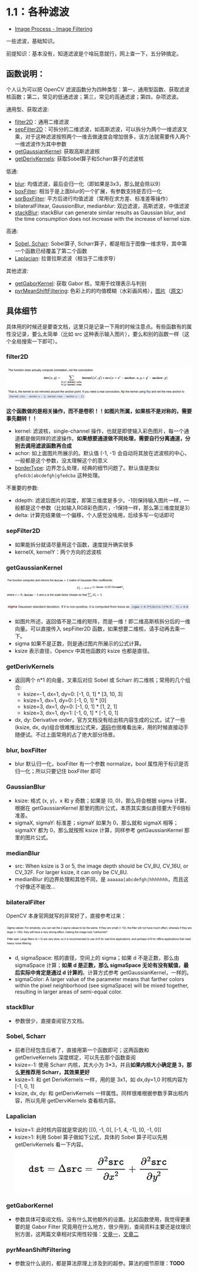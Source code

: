 # 1.1：各种滤波

- [Image Process - Image Filtering](https://docs.opencv.org/4.x/d4/d86/group__imgproc__filter.html)

一些滤波，基础知识。

前提知识：基本没有，知道滤波是个啥玩意就行，网上查一下，五分钟搞定。

## 函数说明：

个人认为可以把 OpenCV 滤波函数分为四种类型：第一，通用型函数、获取滤波核函数；第二，常见的低通滤波；第三，常见的高通滤波；第四，杂项滤波。

通用型、获取滤波:

- [filter2D](https://docs.opencv.org/4.x/d4/d86/group__imgproc__filter.html#ga27c049795ce870216ddfb366086b5a04)：通用二维滤波
- [sepFilter2D](https://docs.opencv.org/4.x/d4/d86/group__imgproc__filter.html#ga910e29ff7d7b105057d1625a4bf6318d)：可拆分的二维滤波，如高斯滤波，可以拆分为两个一维滤波叉乘，对于这种滤波按照两个一维去做速度会增加很多，该方法就需要传入两个一维滤波作为其中参数
- [getGaussianKernel](https://docs.opencv.org/4.x/d4/d86/group__imgproc__filter.html#ga76e863e7869912edbe88321253b72688): 获取高斯滤波核
- [getDerivKernels](https://docs.opencv.org/4.x/d4/d86/group__imgproc__filter.html#ga6d6c23f7bd3f5836c31cfae994fc4aea): 获取Sobel算子和Scharr算子的滤波核

低通:

- [blur](https://docs.opencv.org/4.x/d4/d86/group__imgproc__filter.html#ga8c45db9afe636703801b0b2e440fce37): 均值滤波，最后会归一化（即如果是3x3，那么就会除以9）
- [boxFilter](https://docs.opencv.org/4.x/d4/d86/group__imgproc__filter.html#ga8c45db9afe636703801b0b2e440fce37): 相当于是上面blur的一个扩展，有参数支持是否归一化
- [sqrBoxFilter](https://docs.opencv.org/4.x/d4/d86/group__imgproc__filter.html#ga76e863e7869912edbe88321253b72688): 平方后进行均值滤波（常用在求方差、标准差等操作）
- bilateralFiltear, GaussionBlur, medianblur: 双边滤波，高斯滤波，中值滤波
- [stackBlur](https://docs.opencv.org/4.x/d4/d86/group__imgproc__filter.html#ga13a01048a8a200aab032ce86a9e7c7be): stackBlur can generate similar results as Gaussian blur, and the time consumption does not increase with the increase of kernel size.

高通:

- [Sobel, Scharr](https://docs.opencv.org/4.x/d4/d86/group__imgproc__filter.html#gacea54f142e81b6758cb6f375ce782c8d): Sobel算子, Scharr算子，都是相当于图像一维求导，其中第一个函数已经覆盖了第二个函数
- [Laplacian](https://docs.opencv.org/4.x/d4/d86/group__imgproc__filter.html#gad78703e4c8fe703d479c1860d76429e6): 拉普拉斯滤波（相当于二维求导）

其他滤波:

- [getGaborKernel](https://docs.opencv.org/4.x/d4/d86/group__imgproc__filter.html#ga6d6c23f7bd3f5836c31cfae994fc4aea): 获取 Gabor 核，常用于纹理表示与判别
- [pyrMeanShiftFiltering](https://docs.opencv.org/4.x/d4/d86/group__imgproc__filter.html#ga9fabdce9543bd602445f5db3827e4cc0): 色彩上的的均值模糊（水彩画风格），[图片](./image/1.1/20190702132744870.png)（[原文](https://blog.csdn.net/kingkee/article/details/94437333)）

## 具体细节

具体用的时候还是要查文档，这里只是记录一下用的时候注意点。有些函数有的属性没记录，要么太简单（比如 src 这种表示输入图片），要么和别的函数一样（这个全局搜索一下即可）。

### filter2D

  ![1720691767475](image/1.1/1720691767475.png)

**这个函数做的是相关操作，而不是卷积！！如图片所属，如果核不是对称的，需要事先翻转！！**

- kernel: 滤波核，single-channel 操作，也就是即使输入彩色图片，每一个通道都是做同样的滤波操作。**如果想要通道做不同处理，需要自行分离通道，分别去调用滤波函数再合成**
- achor: 如上面图片所展示的。默认值 (-1, -1) 会自动将其放在滤波核的中心，一般都是这个参数，没太理解这个的意义
- [borderType](https://docs.opencv.org/4.x/d2/de8/group__core__array.html#ga209f2f4869e304c82d07739337eae7c5): 边界怎么处理，经典的细节问题了。默认值是类似 `gfedcb|abcdefgh|gfedcba` 这种处理。

不重要的参数:

- ddepth: 滤波后图片的深度，即第三维度是多少。-1则保持输入图片一样，一般都是这个参数（比如输入RGB彩色图片，-1保持一样，那么第三维度就是3）
- delta: 计算完结果做一个偏移，个人感觉没啥用，后续多写一句话即可

### sepFilter2D

- 如果能拆分就请尽量用这个函数，速度提升确实很多
- kernelX, kernelY：两个方向的滤波核

### getGaussianKernel

![1720692528242](image/1.1/1720692528242.png)

![1720693712509](image/1.1/1720693712509.png)

- 如图片所述，返回值不是二维的矩阵，而是一维！即二维高斯核拆分后的一维向量。可以直接传入 sepFilter2D 函数，如果想要二维核，请手动再去乘一下。
- sigma 如果不是正数，则是通过图片所展示的公式计算。
- ksize 表示直径，Opencv 中其他函数的 ksize 也都是直径。

### getDerivKernels

- 返回两个 n*1 的向量，叉乘后对应 Sobel 或 Scharr 的二维核；常用的几个组合:
  - ksize=-1, dx=1, dy=0: [-1, 0, 1] * [3, 10, 3]
  - ksize=1, dx=1, dy=0: [-1, 0, 1] * [0]
  - ksize=3, dx=1, dy=0: [-1, 0, 1] * [1, 2, 1]
  - ksize=3, dx=1, dy=1: [-1, 0, 1] * [-1, 0, 1]
- dx, dy: Derivative order，官方文档没有给出核内容生成的公式，试了一些(ksize, dx, dy)组合很难推出公式来，[源码](https://github.com/opencv/opencv/blob/4.x/modules/imgproc/src/deriv.cpp#L172)也很难看出来，用的时候直接动手随便试。不过上面常用的占了绝大部分场景。

### blur, boxFilter

- blur 默认归一化，boxFilter 有一个参数 normalize，bool 属性用于标识是否归一化；所以只要记住 boxFilter 即可

### GaussianBlur

- ksize: 格式 (x, y)，x 和 y 奇数；如果是 (0, 0)，那么将会根据 sigma 计算，根据在 getGaussianKernel 那里的图片公式，本质其实类似直径要大于6倍标准差。
- sigmaX, sigmaY: 标准差；sigmaY 如果为 0，那么就和 sigmaX 相等；sigmaXY 都为 0，那么就按照 ksize 计算，同样参考 getGaussianKernel 那里的图片公式。

### medianBlur

- src:  When ksize is 3 or 5, the image depth should be CV_8U, CV_16U, or CV_32F. For larger ksize, it can only be CV_8U.
- medianBlur 的边界处理和其他不同，是 `aaaaaa|abcdefgh|hhhhhhh`，而且这个好像还不能改...

### bilateralFilter

OpenCV 本身官网就写的非常好了，直接参考过来：

![1720694304559](image/1.1/1720694304559.png)

- d, sigmaSpace: 核的直径，空间上的 sigma；如果 d 不是正数，那么由 sigmaSpace 计算；**如果 d 是正数，那么 sigmaSpace 无论有没有赋值，最后实际中肯定是通过 d 计算的**。计算方式参考 getGaussianKernel，一样的。
- sigmaColor: A larger value of the parameter means that farther colors within the pixel neighborhood (see sigmaSpace) will be mixed together, resulting in larger areas of semi-equal color.

### stackBlur

- 参数很少，直接查阅官方文档。

### Sobel, Scharr

- 前者已经包含后者了，直接用第一个函数即可；这两函数和 getDeriveKernels 深度绑定，可以先去那个函数查阅
- ksize=-1: 使用 Scharr 内核，其大小为 3\*3，并且**如果内核大小确定是 3，那么更推荐用 Scharr，其效果更好**
- ksize=1: 和 get DerivKernels 一样，用的是 3x1，如 dx,dy=1,0 时核内容为 [-1, 0, 1]
- ksize, dx, dy: 和 getDerivKernels 一样属性。同样很难根据参数手算出核内容，所以先用 getDerviKernels 查看核内容。

### Lapalician

- ksize=1: 此时核内容就是常说的 [[0, -1, 0], [-1, 4, -1], [0, -1, 0]]
- ksize>1: 利用 Sobel 算子做如下公式，具体的 Sobel 算子可以先用 getDerivKernels 看一下内容。
  ![1720716253707](image/1.1/1720716253707.png)

### getGaborKernel

- 参数具体可查阅文档，没有什么其他额外的设置。比起函数使用，我觉得更重要的是 Gabor Filter 究竟用在什么地方，很少用到，查阅资料主要还是纹理识别方面，这两篇文章相对实用性较强：[文章一](https://scikit-image.org/docs/stable/auto_examples/features_detection/plot_gabor.html)，[文章二](https://ww2.mathworks.cn/help/images/texture-segmentation-using-gabor-filters.html)

### pyrMeanShiftFiltering

- 参数没什么说的，都是算法原理上涉及到的超参。算法的细节原理：**TODO**